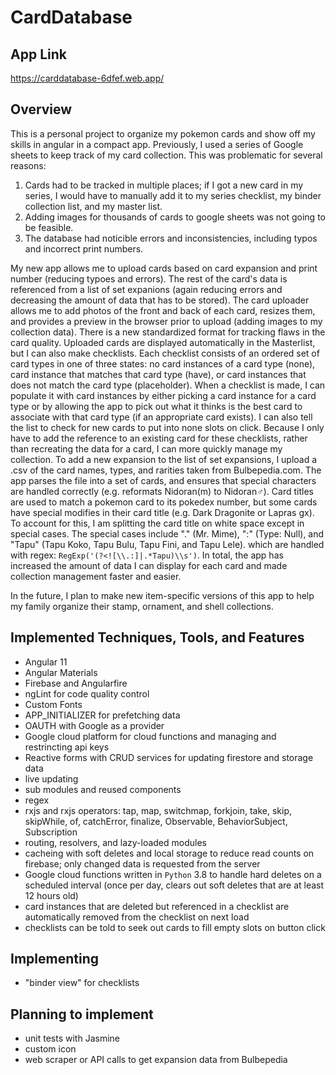 # CardDatabase

## App Link
https://carddatabase-6dfef.web.app/

## Overview
This is a personal project to organize my pokemon cards and show off my skills in angular in a compact app.  Previously, I used a series of Google sheets to keep track of my card collection.  This was problematic for several reasons:

1) Cards had to be tracked in multiple places; if I got a new card in my series, I would have to manually add it to my series checklist, my binder collection list, and my master list.
2) Adding images for thousands of cards to google sheets was not going to be feasible.
3) The database had noticible errors and inconsistencies, including typos and incorrect print numbers.

My new app allows me to upload cards based on card expansion and print number (reducing typoes and errors).  The rest of the card's data is referenced from a list of set expanions (again reducing errors and decreasing the amount of data that has to be stored).  The card uploader allows me to add photos of the front and back of each card, resizes them, and provides a preview in the browser prior to upload (adding images to my collection data).  There is a new standardized format for tracking flaws in the card quality.  Uploaded cards are displayed automatically in the Masterlist, but I can also make checklists.  Each checklist consists of an ordered set of card types in one of three states:  no card instances of a card type (none), card instance that matches that card type (have), or card instances that does not match the card type (placeholder).  When a checklist is made, I can populate it with card instances by either picking a card instance for a card type or by allowing the app to pick out what it thinks is the best card to associate with that card type (if an appropriate card exists).  I can also tell the list to check for new cards to put into none slots on click.  Because I only have to add the reference to an existing card for these checklists, rather than recreating the data for a card, I can more quickly manage my collection. To add a new expansion to the list of set expansions, I upload a .csv of the card names, types, and rarities taken from Bulbepedia.com.  The app parses the file into a set of cards, and ensures that special characters are handled correctly (e.g. reformats Nidoran(m) to Nidoran♂).  Card titles are used to match a pokemon card to its pokedex number, but some cards have special modifies in their card title (e.g. Dark Dragonite or Lapras gx). To account for this, I am splitting the card title on white space except in special cases.  The special cases include "." (Mr. Mime), ":" (Type: Null), and "Tapu" (Tapu Koko, Tapu Bulu, Tapu Fini, and Tapu Lele). which are handled with regex: `RegExp('(?<![\\.:]|.*Tapu)\\s')`.  In total, the app has increased the amount of data I can display for each card and made collection management faster and easier.

In the future, I plan to make new item-specific versions of this app to help my family organize their stamp, ornament, and shell collections.

## Implemented Techniques, Tools, and Features
* Angular 11
* Angular Materials
* Firebase and Angularfire
* ngLint for code quality control
* Custom Fonts
* APP_INITIALIZER for prefetching data
* OAUTH with Google as a provider
* Google cloud platform for cloud functions and managing and restrincting api keys
* Reactive forms with CRUD services for updating firestore and storage data
* live updating
* sub modules and reused components
* regex
* rxjs and rxjs operators: tap, map, switchmap, forkjoin, take, skip, skipWhile, of, catchError, finalize, Observable, BehaviorSubject, Subscription
* routing, resolvers, and lazy-loaded modules
* cacheing with soft deletes and local storage to reduce read counts on firebase; only changed data is requested from the server
* Google cloud functions written in `Python` 3.8 to handle hard deletes on a scheduled interval (once per day, clears out soft deletes that are at least 12 hours old)
* card instances that are deleted but referenced in a checklist are automatically removed from the checklist on next load
* checklists can be told to seek out cards to fill empty slots on button click

## Implementing
* "binder view" for checklists

## Planning to implement
* unit tests with Jasmine
* custom icon
* web scraper or API calls to get expansion data from Bulbepedia
